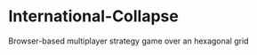 International-Collapse
======================

Browser-based multiplayer strategy game over an hexagonal grid